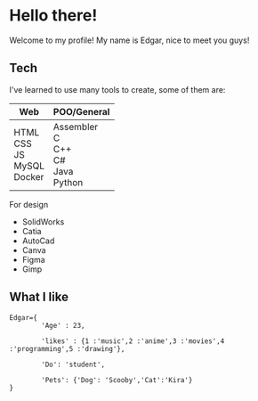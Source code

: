 # Hello there! 

Welcome to my profile! My name is Edgar, nice to meet you guys! 

## Tech

I've learned to use many tools to create, some of them are: 

|Web|POO/General|
|---|-----------|
|HTML <br> CSS <br> JS <br> MySQL <br> Docker|Assembler <br> C <br> C++ <br> C# <br> Java <br> Python|

For design
<ul>
  <li>SolidWorks</li>
  <li>Catia</li>
  <li>AutoCad</li>
  <li>Canva</li>
  <li>Figma</li>
  <li>Gimp</li>
</ul>

## What I like
    Edgar={
            'Age' : 23,
        
            'likes' : {1 :'music',2 :'anime',3 :'movies',4 :'programming',5 :'drawing'},
        
            'Do': 'student',
            
            'Pets': {'Dog': 'Scooby','Cat':'Kira'}
    }
